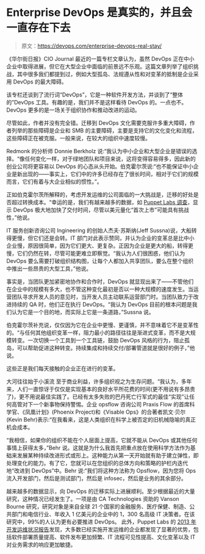 # Enterprise DevOps 是真实的，并且会一直存在下去

> 原文：<https://devops.com/enterprise-devops-real-stay/>

《华尔街日报》CIO Journal 最近的一篇专栏文章认为，虽然 DevOps 正在中小企业中取得进展，但它在大型企业中面临的前景远不乐观。这篇文章列举了组织挑战，其中很多我们都提到过，例如大型孤岛、法规遵从性和对变革的抵制是企业采用 DevOps 的最大障碍。

该专栏还谈到了流行词“DevOps”，它是一种软件开发方法，并谈到了“整体的”DevOps 工具。有趣的是，我们并不是这样看待 DevOps 的。一点也不。DevOps 更多的是一场关于组织协作和推动改进的运动。

尽管如此，作者并没有完全错。迁移到 DevOps 文化需要克服许多重大障碍，作者列举的那些障碍是企业和 SMB 的主要障碍，主要是支持它的文化变化和流程，这些障碍正在被克服。一般来说，在较大的组织中速度较慢。

Redmonk 的分析师 Donnie Berkholz 说:“我认为中小企业和大型企业是错误的选择。“像任何变化一样，对于绿地团队和项目来说，这将变得容易得多，因此新的创业公司将更容易以 DevOps 的心态从头开始。伯克霍尔茨说:“也不能保证中小企业是新出现的——事实上，它们中的许多已经存在了很长时间，相对于它们的规模而言，它们有着与大企业相似的惯性。”。

正如伯克霍尔茨所解释的，考虑开发运维的公司面临的一大挑战是，迁移的好处是否超过转换成本。“幸运的是，我们有越来越多的数据，如 [Puppet Labs 调查](http://info.puppetlabs.com/2013-state-of-devops-report.html)，显示 DevOps 极大地加快了交付时间，尽管以美元量化“首次上市”可能具有挑战性，”他说。

IT 服务创新咨询公司 Ingineering 的创始人杰夫·苏斯纳(Jeff Sussna)说，大船转得更慢，但它们还是会转。IT 部门对此表示赞同，并认为企业的变革总是比中小企业慢，原因很简单，因为它们更大、更复杂。正因为企业是更大的船，转得更慢，它们仍然在转，尽管可能更难立即察觉。“我认为人们很困惑，他们认为 DevOps 要么需要打破组织结构图，让每个人都加入共享团队，要么在整个组织中推出一些昂贵的大型工具，”他说。

事实是，当团队更加紧密地协作和合作时，DevOps 就显现出来了——不管他们在企业中的规模有多大，也不管这种变化最初是否以一种大规模的速度发生。当运营团队寻求开发人员的意见时，当开发人员主动联系运营部门时。当团队致力于改进持续的 QA 时，他们正在执行 DevOps。“我认为 DevOps 目前的根本问题是我们认为它是一个目的地，而实际上它是一条道路，”Sussna 说。

伯克霍尔茨补充说，仅仅因为它在企业中更慢、更谨慎，并不意味着它不是变革性的。“与任何其他组织变革一样，阻力最小的路径往往是渐进式变革，而不是大规模转变。一次切换一个工具到一个工具链，鼓励 DevOps 风格的行为，阻止孤岛，可以帮助促进这种转变。持续集成和持续交付/部署管道就是很好的例子，”他说。

这些正是我们每天接触的企业正在进行的变革。

大河往往始于小溪流
至于商业利益，许多组织视之为生存问题。“我认为，多年来，人们一直惊讶于仅仅是实现基本的良好水平所花费的时间(更不用说有多昂贵了)，更不用说最佳实践了。已经有太多失败的巴丹死亡行军式的最佳“实现”让任何高管对下一个新事物保持警惕。企业 opsflow 咨询公司 Praxis Flow 的首席科学官、《凤凰计划》(Phoenix Project)和《Visable Ops》的合著者凯文·贝尔(Kevin Behr)表示:“在我看来，这是人类组织在科学上被否定的旧机械隐喻的真正机会成本。

“我相信，如果你的组织不能在个人层面上提高，它就不能从 DevOps 或其他任何事情上获得太多，”Behr 说。这就是为什么我首先把重点放在使用科学方法作为基础来发展某种持续改进形式或形上。这种能力从第一天开始就有助于建立弹性，即处理变化的能力。有了它，您就可以在您组织的总体方向和策略的护栏内迭代地“改进到 DevOps”中。Behr 说:“我们将这种方法称为 Opsflow，因为您将 Ops 流入开发部门，然后是测试部门，然后是 infosec，然后是业务的其余部分。

越来越多的数据显示，向 DevOps 的迁移实际上进展顺利。至少根据最近的大量研究，这种情况已经发生了。一项是由 CA Technologies 资助的 Vanson Bourne 研究，研究对象是来自全球 21 个国家的金融服务、医疗保健、制造、公共部门和电信行业、年收入 1 亿美元的企业中的 1，300 名高级 IT 决策者。在该研究中，99%的人认为更有必要推进 DevOps。
此外，Puppet Labs 的 [2013 年开发运维状况报告](http://info.puppetlabs.com/2013-state-of-devops-report.html)发现，大多数已经实施开发运维的企业都发现了显著的优势，包括软件部署质量提高、软件发布更加频繁、IT 流程可见性提高、文化变革以及 IT 对业务需求的响应更加敏捷。